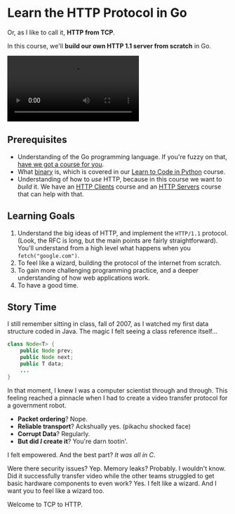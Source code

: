 # Learn the HTTP Protocol in Go

Or, as I like to call it, **HTTP from TCP**.

In this course, we'll **build our own HTTP 1.1 server from scratch** in Go.

<video src="https://storage.googleapis.com/qvault-webapp-dynamic-assets/lesson_videos/http-intro.mp4" controls=""></video>

## Prerequisites

- Understanding of the Go programming language. If you're fuzzy on that, [have we got a course for you](https://www.boot.dev/courses/learn-golang).
- What [binary](https://en.wikipedia.org/wiki/Binary_number) is, which is covered in our [Learn to Code in Python](https://www.boot.dev/courses/learn-code-python) course.
- Understanding of how to _use_ HTTP, because in this course we want to _build_ it. We have an [HTTP Clients](https://www.boot.dev/courses/learn-http-clients-golang) course and an [HTTP Servers](https://www.boot.dev/courses/learn-http-servers-golang) course that can help with that.

## Learning Goals

1. Understand the big ideas of HTTP, and implement the `HTTP/1.1` protocol. (Look, the RFC is long, but the main points are fairly straightforward). You'll understand from a high level what happens when you `fetch("google.com")`.
2. To feel like a wizard, building the protocol of the internet from scratch.
3. To gain more challenging programming practice, and a deeper understanding of how web applications work.
4. To have a good time.

## Story Time

I still remember sitting in class, fall of 2007, as I watched my first data structure coded in Java. The magic I felt seeing a class reference itself...

```java
class Node<T> {
    public Node prev;
    public Node next;
    public T data;
    ...
}
```

In that moment, I knew I was a computer scientist through and through. This feeling reached a pinnacle when I had to create a video transfer protocol for a government robot.

- **Packet ordering**? Nope.
- **Reliable transport**? Ackshually yes. (pikachu shocked face)
- **Corrupt Data**? Regularly.
- **But did _I_ create it**? You're darn tootin'.

I felt empowered. And the best part? _It was all in C_.

Were there security issues? Yep. Memory leaks? Probably. I wouldn't know. Did it successfully transfer video while the other teams struggled to get basic hardware components to even work? Yes. I felt like a wizard. And I want you to feel like a wizard too.

Welcome to TCP to HTTP.
